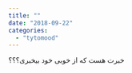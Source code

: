 ```yaml
---
title: ""
date: "2018-09-22"
categories: 
  - "tytomood"
---
```


خبرت هست که از خوبی خود بیخبری؟؟؟
